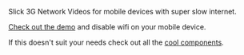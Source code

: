 Slick 3G Network Videos for mobile devices with super slow internet.

[Check out the demo](http://video.kickr.io) and disable wifi on your mobile device.

If this doesn't suit your needs check out all the [cool components](https://github.com/component/component/wiki/Components#wiki-media).